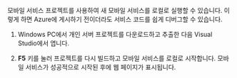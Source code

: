 ﻿

모바일 서비스 프로젝트를 사용하여 새 모바일 서비스를 로컬로 실행할 수 있습니다. 이렇게 하면 Azure에 게시하기 전이더라도 서비스 코드를 쉽게 디버그할 수 있습니다.

1. Windows PC에서 개인 서버 프로젝트를 다운로드하고 추출한 다음 Visual Studio에서 엽니다.

2. **F5** 키를 눌러 프로젝트를 다시 빌드하고 모바일 서비스를 로컬로 시작합니다. 모바일 서비스가 성공적으로 시작된 후에 웹 페이지가 표시됩니다.

<!--HONumber=47-->
